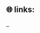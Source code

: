 

## 🌐 links:
<a href="https://heut42069.github.io/" rel="rn"> <img src="https://i.imgur.com/fB1dRga.png" alt="" /> </a>
<a href="https://discord.gg/4MBuAKJGYR" rel="rn"> <img src="https://i.imgur.com/0FU3Zmc.png" alt="" /> </a>
<a href="https://discord.gg/zVRDgWU" rel="hammer"> <img src="https://imgur.com/LznHile.png" alt="" /> </a>
